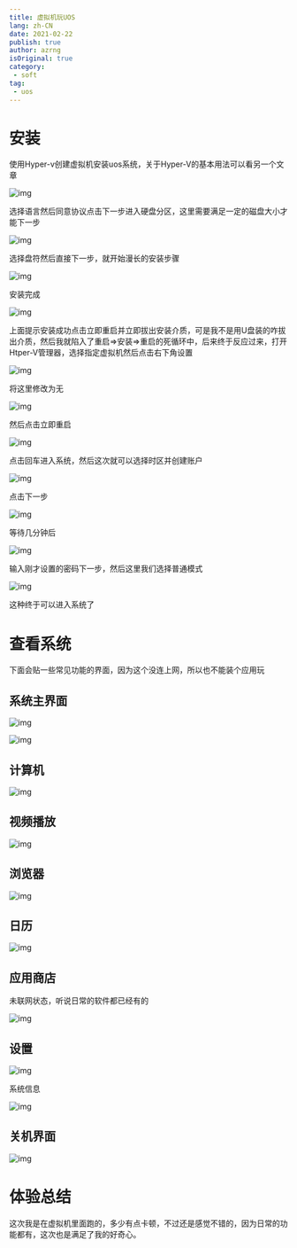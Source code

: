 ```yaml
---
title: 虚拟机玩UOS
lang: zh-CN
date: 2021-02-22
publish: true
author: azrng
isOriginal: true
category:
 - soft
tag:
 - uos
---
```

# 安装

使用Hyper-v创建虚拟机安装uos系统，关于Hyper-V的基本用法可以看另一个文章

![img](\soft\202212101425096.png)

选择语言然后同意协议点击下一步进入硬盘分区，这里需要满足一定的磁盘大小才能下一步

![img](\soft\202212101425850.png)

选择盘符然后直接下一步，就开始漫长的安装步骤

![img](\soft\202212101426189.png)

安装完成

![img](\soft\202212101426763.png)



上面提示安装成功点击立即重启并立即拔出安装介质，可是我不是用U盘装的咋拔出介质，然后我就陷入了重启=>安装=>重启的死循环中，后来终于反应过来，打开Htper-V管理器，选择指定虚拟机然后点击右下角设置

![img](\soft\202212101426134.png)

将这里修改为无

![img](\soft\202212101426004.png)

然后点击立即重启

![img](/soft/202212101426775.png)

点击回车进入系统，然后这次就可以选择时区并创建账户

![img](/soft/202212101426117.png)

点击下一步

![img](\soft\202212101426258.png)

等待几分钟后

![img](/soft/202212101426219.png)

输入刚才设置的密码下一步，然后这里我们选择普通模式

![img](/soft/202212101426236.png)

这种终于可以进入系统了

# 查看系统

下面会贴一些常见功能的界面，因为这个没连上网，所以也不能装个应用玩

## 系统主界面

![img](/soft/202212101427603.png)

![img](\soft\202212101427327.png)

## 计算机

![img](/soft/202212101427761.png)

## 视频播放

![img](/soft/202212101427588.png)

## 浏览器

![img](/soft/202212101427604.png)

## 日历

![img](/soft/202212101427525.png)

## 应用商店

未联网状态，听说日常的软件都已经有的

![img](/soft/202212101427064.png)

## 设置

![img](/soft/202212101427495.png)

系统信息

![img](/soft/202212101427200.png)

## 关机界面

![img](/soft/202212101427140.png)

# 体验总结

这次我是在虚拟机里面跑的，多少有点卡顿，不过还是感觉不错的，因为日常的功能都有，这次也是满足了我的好奇心。

